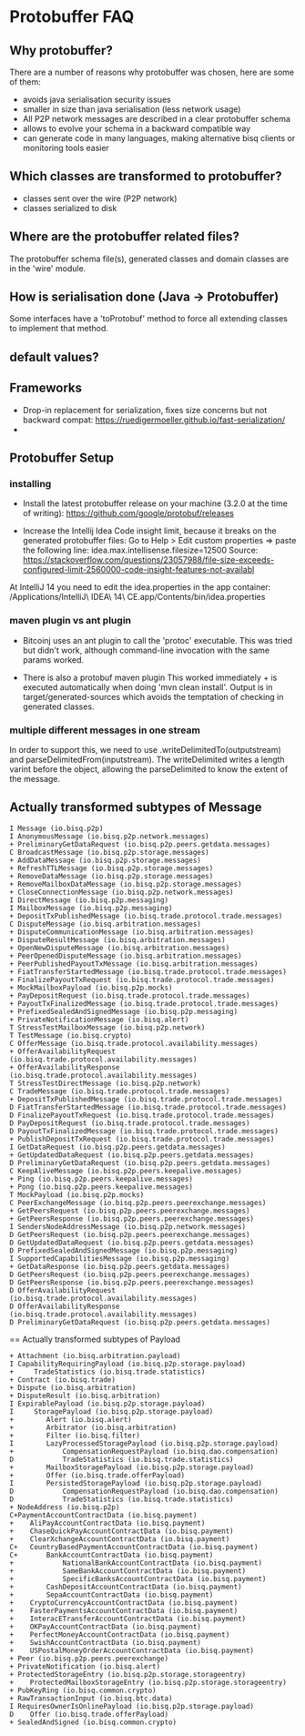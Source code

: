 # Protobuffer FAQ

## Why protobuffer?

There are a number of reasons why protobuffer was chosen, here are some of them:
* avoids java serialisation security issues
* smaller in size than java serialisation (less network usage)
* All P2P network messages are described in a clear protobuffer schema
* allows to evolve your schema in a backward compatible way
* can generate code in many languages, making alternative bisq clients or monitoring tools easier

## Which classes are transformed to protobuffer?

* classes sent over the wire (P2P network)
* classes serialized to disk

## Where are the protobuffer related files? 

The protobuffer schema file(s), generated classes and domain classes are in the 'wire' module.

## How is serialisation done (Java -> Protobuffer)

Some interfaces have a 'toProtobuf' method to force all extending classes to implement that method.

## default values?

## 


## Frameworks

- Drop-in replacement for serialization, fixes size concerns but not backward compat:
https://ruedigermoeller.github.io/fast-serialization/
-

## Protobuffer Setup

### installing 

* Install the latest protobuffer release on your machine (3.2.0 at the time of writing):
https://github.com/google/protobuf/releases

* Increase the Intellij Idea Code insight limit, because it breaks on the generated protobuffer files:
Go to Help > Edit custom properties => paste the following line:
idea.max.intellisense.filesize=12500
Source: https://stackoverflow.com/questions/23057988/file-size-exceeds-configured-limit-2560000-code-insight-features-not-availabl

At IntelliJ 14 you need to edit the idea.properties in the app container:
/Applications/IntelliJ\ IDEA\ 14\ CE.app/Contents/bin/idea.properties 

### maven plugin vs ant plugin

* Bitcoinj uses an ant plugin to call the 'protoc' executable.
This was tried but didn't work, although command-line invocation with the same params worked.

* There is also a protobuf maven plugin
This worked immediately + is executed automatically when doing 'mvn clean install'.
Output is in target/generated-sources which avoids the temptation of checking in generated classes.

### multiple different messages in one stream

In order to support this, we need to use .writeDelimitedTo(outputstream) and parseDelimitedFrom(inputstream).
The writeDelimited writes a length varint before the object, allowing the parseDelimited to know the extent of the message. 
              

## Actually transformed subtypes of Message 

```
I Message (io.bisq.p2p)
I AnonymousMessage (io.bisq.p2p.network.messages)
+ PreliminaryGetDataRequest (io.bisq.p2p.peers.getdata.messages)
C BroadcastMessage (io.bisq.p2p.storage.messages)
+ AddDataMessage (io.bisq.p2p.storage.messages)
+ RefreshTTLMessage (io.bisq.p2p.storage.messages)
+ RemoveDataMessage (io.bisq.p2p.storage.messages)
+ RemoveMailboxDataMessage (io.bisq.p2p.storage.messages)
+ CloseConnectionMessage (io.bisq.p2p.network.messages)
I DirectMessage (io.bisq.p2p.messaging)
I MailboxMessage (io.bisq.p2p.messaging)
+ DepositTxPublishedMessage (io.bisq.trade.protocol.trade.messages)
C DisputeMessage (io.bisq.arbitration.messages)
+ DisputeCommunicationMessage (io.bisq.arbitration.messages)
+ DisputeResultMessage (io.bisq.arbitration.messages)
+ OpenNewDisputeMessage (io.bisq.arbitration.messages)
+ PeerOpenedDisputeMessage (io.bisq.arbitration.messages)
+ PeerPublishedPayoutTxMessage (io.bisq.arbitration.messages)
+ FiatTransferStartedMessage (io.bisq.trade.protocol.trade.messages)
+ FinalizePayoutTxRequest (io.bisq.trade.protocol.trade.messages)
+ MockMailboxPayload (io.bisq.p2p.mocks)
+ PayDepositRequest (io.bisq.trade.protocol.trade.messages)
+ PayoutTxFinalizedMessage (io.bisq.trade.protocol.trade.messages)
+ PrefixedSealedAndSignedMessage (io.bisq.p2p.messaging)
+ PrivateNotificationMessage (io.bisq.alert)
T StressTestMailboxMessage (io.bisq.p2p.network)
T TestMessage (io.bisq.crypto)
C OfferMessage (io.bisq.trade.protocol.availability.messages)
+ OfferAvailabilityRequest (io.bisq.trade.protocol.availability.messages)
+ OfferAvailabilityResponse (io.bisq.trade.protocol.availability.messages)
T StressTestDirectMessage (io.bisq.p2p.network)
C TradeMessage (io.bisq.trade.protocol.trade.messages)
+ DepositTxPublishedMessage (io.bisq.trade.protocol.trade.messages)
D FiatTransferStartedMessage (io.bisq.trade.protocol.trade.messages)
D FinalizePayoutTxRequest (io.bisq.trade.protocol.trade.messages)
D PayDepositRequest (io.bisq.trade.protocol.trade.messages)
D PayoutTxFinalizedMessage (io.bisq.trade.protocol.trade.messages)
+ PublishDepositTxRequest (io.bisq.trade.protocol.trade.messages)
I GetDataRequest (io.bisq.p2p.peers.getdata.messages)
+ GetUpdatedDataRequest (io.bisq.p2p.peers.getdata.messages)
D PreliminaryGetDataRequest (io.bisq.p2p.peers.getdata.messages)
C KeepAliveMessage (io.bisq.p2p.peers.keepalive.messages)
+ Ping (io.bisq.p2p.peers.keepalive.messages)
+ Pong (io.bisq.p2p.peers.keepalive.messages)
T MockPayload (io.bisq.p2p.mocks)
C PeerExchangeMessage (io.bisq.p2p.peers.peerexchange.messages)
+ GetPeersRequest (io.bisq.p2p.peers.peerexchange.messages)
+ GetPeersResponse (io.bisq.p2p.peers.peerexchange.messages)
I SendersNodeAddressMessage (io.bisq.p2p.network.messages)
D GetPeersRequest (io.bisq.p2p.peers.peerexchange.messages)
D GetUpdatedDataRequest (io.bisq.p2p.peers.getdata.messages)
D PrefixedSealedAndSignedMessage (io.bisq.p2p.messaging)
I SupportedCapabilitiesMessage (io.bisq.p2p.messaging)
+ GetDataResponse (io.bisq.p2p.peers.getdata.messages)
D GetPeersRequest (io.bisq.p2p.peers.peerexchange.messages)
D GetPeersResponse (io.bisq.p2p.peers.peerexchange.messages)
D OfferAvailabilityRequest (io.bisq.trade.protocol.availability.messages)
D OfferAvailabilityResponse (io.bisq.trade.protocol.availability.messages)
D PreliminaryGetDataRequest (io.bisq.p2p.peers.getdata.messages)
```

== Actually transformed subtypes of Payload

```
+ Attachment (io.bisq.arbitration.payload)
I CapabilityRequiringPayload (io.bisq.p2p.storage.payload)
+     TradeStatistics (io.bisq.trade.statistics)
+ Contract (io.bisq.trade)
+ Dispute (io.bisq.arbitration)
+ DisputeResult (io.bisq.arbitration)
I ExpirablePayload (io.bisq.p2p.storage.payload)
I     StoragePayload (io.bisq.p2p.storage.payload)
+        Alert (io.bisq.alert)
+        Arbitrator (io.bisq.arbitration)
+        Filter (io.bisq.filter)
I        LazyProcessedStoragePayload (io.bisq.p2p.storage.payload)
+            CompensationRequestPayload (io.bisq.dao.compensation)
D            TradeStatistics (io.bisq.trade.statistics)
+        MailboxStoragePayload (io.bisq.p2p.storage.payload)
+        Offer (io.bisq.trade.offerPayload)
I        PersistedStoragePayload (io.bisq.p2p.storage.payload)
D            CompensationRequestPayload (io.bisq.dao.compensation)
D            TradeStatistics (io.bisq.trade.statistics)
+ NodeAddress (io.bisq.p2p)
C+PaymentAccountContractData (io.bisq.payment)
+    AliPayAccountContractData (io.bisq.payment)
+    ChaseQuickPayAccountContractData (io.bisq.payment)
+    ClearXchangeAccountContractData (io.bisq.payment)
C+   CountryBasedPaymentAccountContractData (io.bisq.payment)
C+       BankAccountContractData (io.bisq.payment)
+            NationalBankAccountContractData (io.bisq.payment)
+            SameBankAccountContractData (io.bisq.payment)
+            SpecificBanksAccountContractData (io.bisq.payment)
+        CashDepositAccountContractData (io.bisq.payment)
+        SepaAccountContractData (io.bisq.payment)
+    CryptoCurrencyAccountContractData (io.bisq.payment)
+    FasterPaymentsAccountContractData (io.bisq.payment)
+    InteracETransferAccountContractData (io.bisq.payment)
+    OKPayAccountContractData (io.bisq.payment)
+    PerfectMoneyAccountContractData (io.bisq.payment)
+    SwishAccountContractData (io.bisq.payment)
+    USPostalMoneyOrderAccountContractData (io.bisq.payment)
+ Peer (io.bisq.p2p.peers.peerexchange)
+ PrivateNotification (io.bisq.alert)
+ ProtectedStorageEntry (io.bisq.p2p.storage.storageentry)
+    ProtectedMailboxStorageEntry (io.bisq.p2p.storage.storageentry)
+ PubKeyRing (io.bisq.common.crypto)
+ RawTransactionInput (io.bisq.btc.data)
I RequiresOwnerIsOnlinePayload (io.bisq.p2p.storage.payload)
D    Offer (io.bisq.trade.offerPayload)
+ SealedAndSigned (io.bisq.common.crypto)
```
